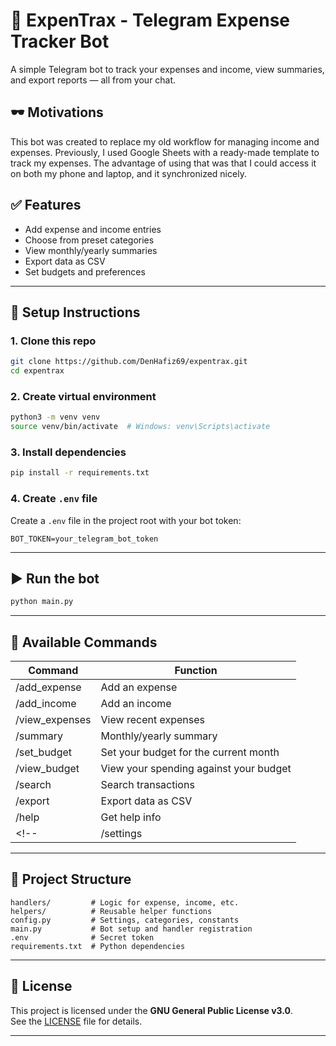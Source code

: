 # 💸 ExpenTrax - Telegram Expense Tracker Bot

A simple Telegram bot to track your expenses and income, view summaries, and export reports — all from your chat.

## 🕶 Motivations

This bot was created to replace my old workflow for managing income and expenses. Previously, I used Google Sheets with a ready-made template to track my expenses. The advantage of using that was that I could access it on both my phone and laptop, and it synchronized nicely.

## ✅ Features

- Add expense and income entries
- Choose from preset categories
- View monthly/yearly summaries
- Export data as CSV
- Set budgets and preferences

---

## 🚀 Setup Instructions

### 1. Clone this repo
```bash
git clone https://github.com/DenHafiz69/expentrax.git
cd expentrax
```

### 2. Create virtual environment
```bash
python3 -m venv venv
source venv/bin/activate  # Windows: venv\Scripts\activate
```

### 3. Install dependencies
```bash
pip install -r requirements.txt
```

### 4. Create `.env` file
Create a `.env` file in the project root with your bot token:
```
BOT_TOKEN=your_telegram_bot_token
```

---

## ▶️ Run the bot
```bash
python main.py
```

---

## 🤖 Available Commands

| Command        | Function                     |
|----------------|------------------------------|
| /add_expense   | Add an expense               |
| /add_income    | Add an income                |
| /view_expenses | View recent expenses         |
| /summary       | Monthly/yearly summary       |
| /set_budget    | Set your budget for the current month |
| /view_budget   | View your spending against your budget |
| /search        | Search transactions          |
| /export        | Export data as CSV           |
| /help          | Get help info                |
<!-- | /settings      | Currency, timezone, etc.     | -->

---

## 📁 Project Structure

```
handlers/         # Logic for expense, income, etc.
helpers/          # Reusable helper functions
config.py         # Settings, categories, constants
main.py           # Bot setup and handler registration
.env              # Secret token
requirements.txt  # Python dependencies
```

---

## 📄 License

This project is licensed under the **GNU General Public License v3.0**.  
See the [LICENSE](LICENSE) file for details.

---
